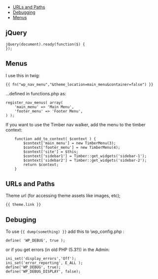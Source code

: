 - [URLs and Paths](#urls-and-paths)
- [Debugging](#debuging)
- [Menus](#menus)

## jQuery

```
jQuery(document).ready(function($) {
});
```

## Menus

I use this in twig:

`{{ fn("wp_nav_menu","&theme_location=main_menu&container=false") }}`

...defined in functions.php as:

```
register_nav_menus( array(
	'main_menu' => 'Main Menu',
	'footer_menu' => 'Footer Menu',
) );
```

If you want to use the Timber nav walker, add the menu to the timber context:
```
	function add_to_context( $context ) {
		$context['main_menu'] = new TimberMenu(3);
		$context['footer_menu'] = new TimberMenu(4);
		$context['site'] = $this;
		$context['sidebar1'] = Timber::get_widgets('sidebar-1');
		$context['sidebar2'] = Timber::get_widgets('sidebar-2');
		return $context;
	}
```

## URLs and Paths

Theme url (for accessing theme assets like images, etc);

`{{ theme.link }}`

## Debuging

To use  `{{ dump(something) }}` add this to \wp_config.php :

`define( 'WP_DEBUG', true );`

or if you get errors (in old PHP (5.3?)) in the Admin:
```
ini_set('display_errors','Off');
ini_set('error_reporting', E_ALL );
define('WP_DEBUG', true);
define('WP_DEBUG_DISPLAY', false);
```
